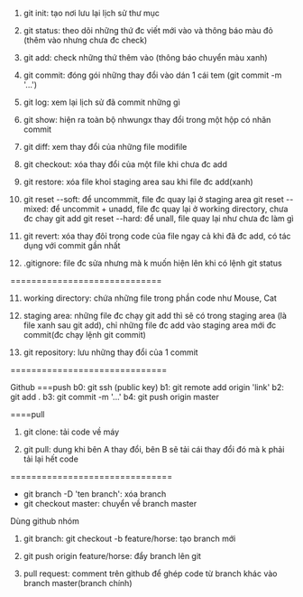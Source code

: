 1. git init: tạo nơi lưu lại lịch sử thư mục

2. git status: theo dõi những thứ đc viết mới vào và thông báo màu đỏ (thêm vào nhưng chưa đc check)

3. git add: check những thứ thêm vào (thông báo chuyển màu xanh)

4. git commit: đóng gói những thay đổi vào dán 1 cái tem (git commit -m '...')

5. git log: xem lại lịch sử đã commit những gì

6. git show: hiện ra toàn bộ nhwungx thay đổi trong một hộp có nhãn commit

7. git diff: xem thay đổi của những file modifile

8. git checkout: xóa thay đổi của một file khi chưa đc add

9. git restore: xóa file khoỉ staging area sau khi file đc add(xanh)

10. git reset --soft: để uncommmit, file đc quay lại ở staging area
    git reset --mixed: để uncommit + unadd, file đc quay lại ở working directory, chưa đc chay git add
    git reset --hard: để unall, file quay lại như chưa đc làm gì

11. git revert: xóa thay đôỉ trong code của file ngay cả khi đã đc add, có tác dụng với commit gần nhất

12. .gitignore: file đc sửa nhưng mà k muốn hiện lên khi có lệnh git status


============================= 


11. working directory: chứa những file trong phần code như Mouse, Cat

12. staging area: những file đc chạy git add thì sẽ có trong staging area (là file xanh sau git add), chỉ những file đc add vào staging area mới đc commit(đc chạy lệnh git commit)

13. git repository: lưu những thay đổi của 1 commit



==============================


Github
===push
b0: git ssh (public key)
b1: git remote add origin 'link'
b2: git add .
b3: git commit -m '...'
b4: git push origin master

====pull
1. git clone: tải code về máy

2. git pull: dung khi bên A thay đổi, bên B sẽ tải cái thay đổi đó mà k phải tải lại hết code


===============================

- git branch -D 'ten branch': xóa branch
- git checkout master: chuyển về branch master

Dùng github nhóm

1. git branch: git checkout -b feature/horse: tạo branch mới

2. git push origin feature/horse: đẩy branch lên git

3. pull request: comment trên github để ghép code từ branch khác vào branch master(branch chính)